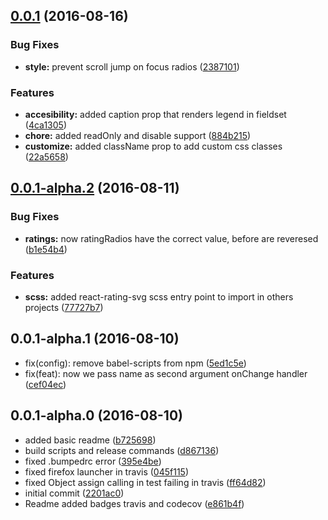 <a name="0.0.1"></a>
## [0.0.1](https://github.com/samuelsantia/react-rating-svg/compare/0.0.1-alpha.2...v0.0.1) (2016-08-16)


### Bug Fixes

* **style:** prevent scroll jump on focus radios ([2387101](https://github.com/samuelsantia/react-rating-svg/commit/2387101))


### Features

* **accesibility:** added caption prop that renders legend in fieldset ([4ca1305](https://github.com/samuelsantia/react-rating-svg/commit/4ca1305))
* **chore:** added readOnly and disable support ([884b215](https://github.com/samuelsantia/react-rating-svg/commit/884b215))
* **customize:** added className prop to add custom css classes ([22a5658](https://github.com/samuelsantia/react-rating-svg/commit/22a5658))



<a name="0.0.1-alpha.2"></a>
## [0.0.1-alpha.2](https://github.com/samuelsantia/react-rating-svg/compare/0.0.1-alpha.1...v0.0.1-alpha.2) (2016-08-11)


### Bug Fixes

* **ratings:** now ratingRadios have the correct value, before are reveresed ([b1e54b4](https://github.com/samuelsantia/react-rating-svg/commit/b1e54b4))


### Features

* **scss:** added react-rating-svg scss entry point to import in others projects ([77727b7](https://github.com/samuelsantia/react-rating-svg/commit/77727b7))



<a name="0.0.1-alpha.1"></a>
## 0.0.1-alpha.1 (2016-08-10)

* fix(config): remove babel-scripts from npm ([5ed1c5e](https://github.com/samuelsantia/react-rating-svg/commit/5ed1c5e))
* fix(feat): now we pass name as second argument onChange handler ([cef04ec](https://github.com/samuelsantia/react-rating-svg/commit/cef04ec))



<a name="0.0.1-alpha.0"></a>
## 0.0.1-alpha.0 (2016-08-10)

* added basic readme ([b725698](https://github.com/samuelsantia/react-rating-svg/commit/b725698))
* build scripts and release commands ([d867136](https://github.com/samuelsantia/react-rating-svg/commit/d867136))
* fixed .bumpedrc error ([395e4be](https://github.com/samuelsantia/react-rating-svg/commit/395e4be))
* fixed firefox launcher in travis ([045f115](https://github.com/samuelsantia/react-rating-svg/commit/045f115))
* fixed Object assign calling in test failing in travis ([ff64d82](https://github.com/samuelsantia/react-rating-svg/commit/ff64d82))
* initial commit ([2201ac0](https://github.com/samuelsantia/react-rating-svg/commit/2201ac0))
* Readme added badges travis and codecov ([e861b4f](https://github.com/samuelsantia/react-rating-svg/commit/e861b4f))



